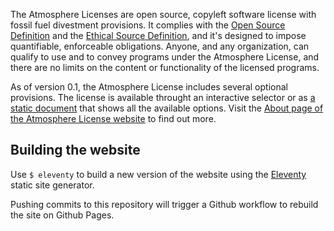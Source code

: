 The Atmosphere Licenses are open source, copyleft software license with fossil fuel divestment provisions. It complies with the [Open Source Definition](https://opensource.org/osd) and the [Ethical Source Definition](https://ethicalsource.dev/definition/), and it's designed to impose quantifiable, enforceable obligations. Anyone, and any organization, can qualify to use and to convey programs under the Atmosphere License, and there are no limits on the content or functionality of the licensed programs.

As of version 0.1, the Atmosphere License includes several optional provisions. The license is available throught an interactive selector or as [a static document](/_site/atmosphere-static-0.1/index.html) that shows all the available options. Visit the [About page of the Atmosphere License website](https://www.open-austin.org/atmosphere-license/about/index.html) to find out more.

## Building the website

Use `$ eleventy` to build a new version of the website using the [Eleventy](https://github.com/11ty/eleventy) static site generator.

Pushing commits to this repository will trigger a Github workflow to rebuild the site on Github Pages.
